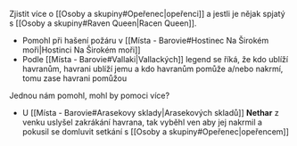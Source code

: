 Zjistit více o [[Osoby a skupiny#Opeřenec|opeřenci]] a jestli je nějak spjatý s [[Osoby a skupiny#Raven Queen|Racen Queen]].

- Pomohl při hašení požáru v [[Místa - Barovie#Hostinec Na Širokém moři|Hostinci Na Širokém moři]]
- Podle [[Místa - Barovie#Vallaki|Vallackých]] legend se říká, že kdo ublíží havranům, havrani ublíží jemu a kdo havranům pomůže a/nebo nakrmí, tomu zase havrani pomůžou

Jednou nám pomohl, mohl by pomoci více?

- U [[Místa - Barovie#Arasekovy sklady|Arasekových skladů]] **Nethar** z venku uslyšel zakrákání havrana, tak vyběhl ven aby jej nakrmil a pokusil se domluvit setkání s [[Osoby a skupiny#Opeřenec|opeřencem]]